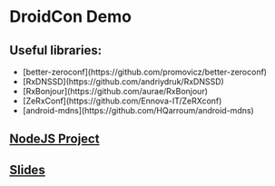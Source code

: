 DroidCon Demo
==============

Useful libraries:
------------
<ul>
  <li>[better-zeroconf](https://github.com/promovicz/better-zeroconf)</li>
  <li>[RxDNSSD](https://github.com/andriydruk/RxDNSSD)</li>
  <li>[RxBonjour](https://github.com/aurae/RxBonjour)</li>
  <li>[ZeRxConf](https://github.com/Ennova-IT/ZeRXconf)</li>
  <li>[android-mdns](https://github.com/HQarroum/android-mdns)</li>
</ul>

[NodeJS Project](6)
----------------
[Slides](7)
------------
